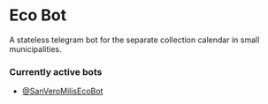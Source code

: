 # Eco Bot

A stateless telegram bot for the separate collection calendar in small municipalities.

### Currently active bots
- [@SanVeroMilisEcoBot](https://web.telegram.org/#/im?p=@SanVeroMilisEcoBot)
